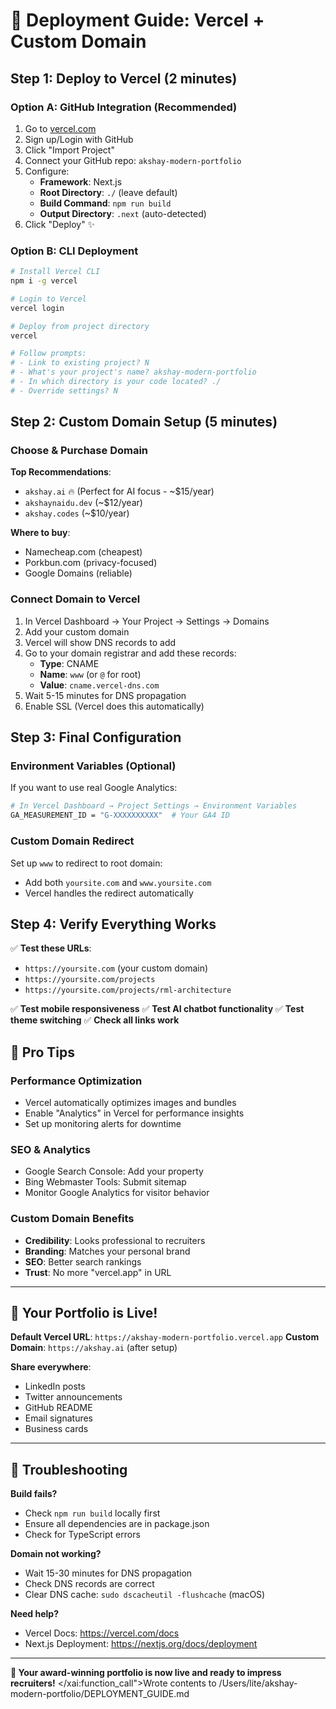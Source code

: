# 🚀 Deployment Guide: Vercel + Custom Domain

## Step 1: Deploy to Vercel (2 minutes)

### Option A: GitHub Integration (Recommended)
1. Go to [vercel.com](https://vercel.com)
2. Sign up/Login with GitHub
3. Click "Import Project"
4. Connect your GitHub repo: `akshay-modern-portfolio`
5. Configure:
   - **Framework**: Next.js
   - **Root Directory**: `./` (leave default)
   - **Build Command**: `npm run build`
   - **Output Directory**: `.next` (auto-detected)
6. Click "Deploy" ✨

### Option B: CLI Deployment
```bash
# Install Vercel CLI
npm i -g vercel

# Login to Vercel
vercel login

# Deploy from project directory
vercel

# Follow prompts:
# - Link to existing project? N
# - What's your project's name? akshay-modern-portfolio
# - In which directory is your code located? ./
# - Override settings? N
```

## Step 2: Custom Domain Setup (5 minutes)

### Choose & Purchase Domain
**Top Recommendations**:
- `akshay.ai` 🔥 (Perfect for AI focus - ~$15/year)
- `akshaynaidu.dev` (~$12/year)
- `akshay.codes` (~$10/year)

**Where to buy**:
- Namecheap.com (cheapest)
- Porkbun.com (privacy-focused)
- Google Domains (reliable)

### Connect Domain to Vercel
1. In Vercel Dashboard → Your Project → Settings → Domains
2. Add your custom domain
3. Vercel will show DNS records to add
4. Go to your domain registrar and add these records:
   - **Type**: CNAME
   - **Name**: `www` (or `@` for root)
   - **Value**: `cname.vercel-dns.com`
5. Wait 5-15 minutes for DNS propagation
6. Enable SSL (Vercel does this automatically)

## Step 3: Final Configuration

### Environment Variables (Optional)
If you want to use real Google Analytics:
```bash
# In Vercel Dashboard → Project Settings → Environment Variables
GA_MEASUREMENT_ID = "G-XXXXXXXXXX"  # Your GA4 ID
```

### Custom Domain Redirect
Set up `www` to redirect to root domain:
- Add both `yoursite.com` and `www.yoursite.com`
- Vercel handles the redirect automatically

## Step 4: Verify Everything Works

✅ **Test these URLs**:
- `https://yoursite.com` (your custom domain)
- `https://yoursite.com/projects`
- `https://yoursite.com/projects/rml-architecture`

✅ **Test mobile responsiveness**
✅ **Test AI chatbot functionality**
✅ **Test theme switching**
✅ **Check all links work**

## 🎯 Pro Tips

### Performance Optimization
- Vercel automatically optimizes images and bundles
- Enable "Analytics" in Vercel for performance insights
- Set up monitoring alerts for downtime

### SEO & Analytics
- Google Search Console: Add your property
- Bing Webmaster Tools: Submit sitemap
- Monitor Google Analytics for visitor behavior

### Custom Domain Benefits
- **Credibility**: Looks professional to recruiters
- **Branding**: Matches your personal brand
- **SEO**: Better search rankings
- **Trust**: No more "vercel.app" in URL

---

## 🚀 Your Portfolio is Live!

**Default Vercel URL**: `https://akshay-modern-portfolio.vercel.app`
**Custom Domain**: `https://akshay.ai` (after setup)

**Share everywhere**:
- LinkedIn posts
- Twitter announcements
- GitHub README
- Email signatures
- Business cards

---

## 🔧 Troubleshooting

**Build fails?**
- Check `npm run build` locally first
- Ensure all dependencies are in package.json
- Check for TypeScript errors

**Domain not working?**
- Wait 15-30 minutes for DNS propagation
- Check DNS records are correct
- Clear DNS cache: `sudo dscacheutil -flushcache` (macOS)

**Need help?**
- Vercel Docs: https://vercel.com/docs
- Next.js Deployment: https://nextjs.org/docs/deployment

---

**🎉 Your award-winning portfolio is now live and ready to impress recruiters!**</content>
</xai:function_call">Wrote contents to /Users/lite/akshay-modern-portfolio/DEPLOYMENT_GUIDE.md
